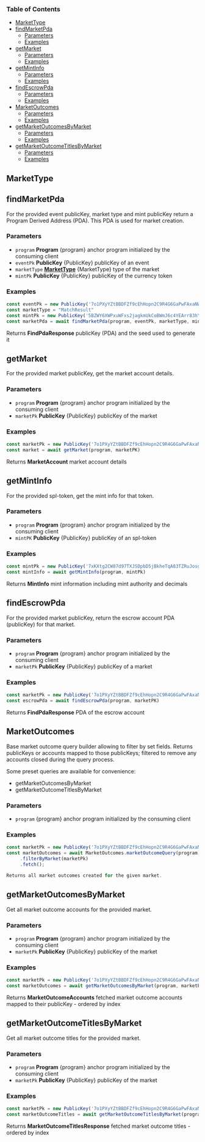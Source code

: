 <!-- Generated by documentation.js. Update this documentation by updating the source code. -->

### Table of Contents

*   [MarketType][1]
*   [findMarketPda][2]
    *   [Parameters][3]
    *   [Examples][4]
*   [getMarket][5]
    *   [Parameters][6]
    *   [Examples][7]
*   [getMintInfo][8]
    *   [Parameters][9]
    *   [Examples][10]
*   [findEscrowPda][11]
    *   [Parameters][12]
    *   [Examples][13]
*   [MarketOutcomes][14]
    *   [Parameters][15]
    *   [Examples][16]
*   [getMarketOutcomesByMarket][17]
    *   [Parameters][18]
    *   [Examples][19]
*   [getMarketOutcomeTitlesByMarket][20]
    *   [Parameters][21]
    *   [Examples][22]

## MarketType

## findMarketPda

For the provided event publicKey, market type and mint publicKey return a Program Derived Address (PDA). This PDA is used for market creation.

### Parameters

*   `program` **Program** {program} anchor program initialized by the consuming client
*   `eventPk` **PublicKey** {PublicKey} publicKey of an event
*   `marketType` **[MarketType][1]** {MarketType} type of the market
*   `mintPk` **PublicKey** {PublicKey} publicKey of the currency token

### Examples

```javascript
const eventPk = new PublicKey('7o1PXyYZtBBDFZf9cEhHopn2C9R4G6GaPwFAxaNWM33D')
const marketType = "MatchResult"
const mintPk = new PublicKey('5BZWY6XWPxuWFxs2jagkmUkCoBWmJ6c4YEArr83hYBWk')
const marketPda = await findMarketPda(program, eventPk, marketType, mintPk)
```

Returns **FindPdaResponse** publicKey (PDA) and the seed used to generate it

## getMarket

For the provided market publicKey, get the market account details.

### Parameters

*   `program` **Program** {program} anchor program initialized by the consuming client
*   `marketPk` **PublicKey** {PublicKey} publicKey of the market

### Examples

```javascript
const marketPk = new PublicKey('7o1PXyYZtBBDFZf9cEhHopn2C9R4G6GaPwFAxaNWM33D')
const market = await getMarket(program, marketPK)
```

Returns **MarketAccount** market account details

## getMintInfo

For the provided spl-token, get the mint info for that token.

### Parameters

*   `program` **Program** {program} anchor program initialized by the consuming client
*   `mintPK` **PublicKey** {PublicKey} publicKey of an spl-token

### Examples

```javascript
const mintPk = new PublicKey('7xKXtg2CW87d97TXJSDpbD5jBkheTqA83TZRuJosgAsU')
const mintInfo = await getMintInfo(program, mintPk)
```

Returns **MintInfo** mint information including mint authority and decimals

## findEscrowPda

For the provided market publicKey, return the escrow account PDA (publicKey) for that market.

### Parameters

*   `program` **Program** {program} anchor program initialized by the consuming client
*   `marketPk` **PublicKey** {PublicKey} publicKey of a market

### Examples

```javascript
const marketPk = new PublicKey('7o1PXyYZtBBDFZf9cEhHopn2C9R4G6GaPwFAxaNWM33D')
const escrowPda = await findEscrowPda(program, marketPK)
```

Returns **FindPdaResponse** PDA of the escrow account

## MarketOutcomes

Base market outcome query builder allowing to filter by set fields. Returns publicKeys or accounts mapped to those publicKeys; filtered to remove any accounts closed during the query process.

Some preset queries are available for convenience:

*   getMarketOutcomesByMarket
*   getMarketOutcomeTitlesByMarket

### Parameters

*   `program`  {program} anchor program initialized by the consuming client

### Examples

```javascript
const marketPk = new PublicKey('7o1PXyYZtBBDFZf9cEhHopn2C9R4G6GaPwFAxaNWM33D')
const marketOutcomes = await MarketOutcomes.marketOutcomeQuery(program)
     .filterByMarket(marketPk)
     .fetch();

Returns all market outcomes created for the given market.
```

## getMarketOutcomesByMarket

Get all market outcome accounts for the provided market.

### Parameters

*   `program` **Program** {program} anchor program initialized by the consuming client
*   `marketPk` **PublicKey** {PublicKey} publicKey of the market

### Examples

```javascript
const marketPk = new PublicKey('7o1PXyYZtBBDFZf9cEhHopn2C9R4G6GaPwFAxaNWM33D')
const marketOutcomes = await getMarketOutcomesByMarket(program, marketPk)
```

Returns **MarketOutcomeAccounts** fetched market outcome accounts mapped to their publicKey - ordered by index

## getMarketOutcomeTitlesByMarket

Get all market outcome titles for the provided market.

### Parameters

*   `program` **Program** {program} anchor program initialized by the consuming client
*   `marketPk` **PublicKey** {PublicKey} publicKey of the market

### Examples

```javascript
const marketPk = new PublicKey('7o1PXyYZtBBDFZf9cEhHopn2C9R4G6GaPwFAxaNWM33D')
const marketOutcomeTitles = await getMarketOutcomeTitlesByMarket(program, marketPk)
```

Returns **MarketOutcomeTitlesResponse** fetched market outcome titles - ordered by index

[1]: #markettype

[2]: #findmarketpda

[3]: #parameters

[4]: #examples

[5]: #getmarket

[6]: #parameters-1

[7]: #examples-1

[8]: #getmintinfo

[9]: #parameters-2

[10]: #examples-2

[11]: #findescrowpda

[12]: #parameters-3

[13]: #examples-3

[14]: #marketoutcomes

[15]: #parameters-4

[16]: #examples-4

[17]: #getmarketoutcomesbymarket

[18]: #parameters-5

[19]: #examples-5

[20]: #getmarketoutcometitlesbymarket

[21]: #parameters-6

[22]: #examples-6
